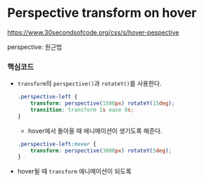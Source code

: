 # Perspective transform on hover
https://www.30secondsofcode.org/css/s/hover-pespective

perspective: 원근법
### 핵심코드
- `transform`의 `perspective()`과 `rotateY()`를 사용한다.

    ```css
    .perspective-left {
        transform: perspective(1500px) rotateY(15deg);
        transition: transform 1s ease 0s;
    }
    ```
    
    - hover에서 돌아올 때 에니메이션이 생기도록 해준다.
    
    ```css
    .perspective-left:hover {
        transform: perspective(3000px) rotateY(5deg);
    }
    ```
- hover될 때 `transform` 에니메이션이 되도록
    ```

    ```